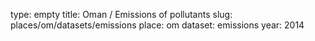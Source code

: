 type: empty
title: Oman / Emissions of pollutants
slug: places/om/datasets/emissions
place: om
dataset: emissions
year: 2014
